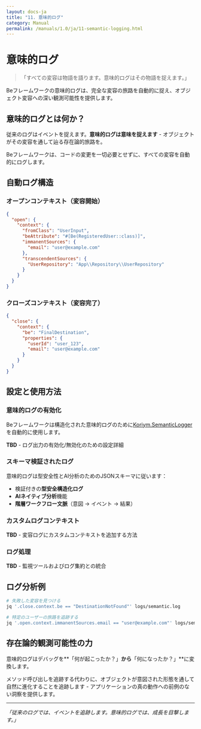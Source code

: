 ```yaml
---
layout: docs-ja
title: "11. 意味的ログ"
category: Manual
permalink: /manuals/1.0/ja/11-semantic-logging.html
---
```


# 意味的ログ

> 「すべての変容は物語を語ります。意味的ログはその物語を捉えます。」

Beフレームワークの意味的ログは、完全な変容の旅路を自動的に捉え、オブジェクト変容への深い観測可能性を提供します。

## 意味的ログとは何か？

従来のログはイベントを捉えます。**意味的ログは意味を捉えます** - オブジェクトがその変容を通して辿る存在論的旅路を。

Beフレームワークは、コードの変更を一切必要とせずに、すべての変容を自動的にログします。

## 自動ログ構造

### オープンコンテキスト（変容開始）
```json
{
  "open": {
    "context": {
      "fromClass": "UserInput",
      "beAttribute": "#[Be(RegisteredUser::class)]",
      "immanentSources": {
        "email": "user@example.com"
      },
      "transcendentSources": {
        "UserRepository": "App\\Repository\\UserRepository"
      }
    }
  }
}
```

### クローズコンテキスト（変容完了）
```json
{
  "close": {
    "context": {
      "be": "FinalDestination",
      "properties": {
        "userId": "user_123",
        "email": "user@example.com"
      }
    }
  }
}
```

## 設定と使用方法

### 意味的ログの有効化
Beフレームワークは構造化された意味的ログのために[Koriym.SemanticLogger](https://github.com/koriym/Koriym.SemanticLogger)を自動的に使用します。

**TBD** - ログ出力の有効化/無効化のための設定詳細

### スキーマ検証されたログ
意味的ログは型安全性とAI分析のためのJSONスキーマに従います：

- 検証付きの**型安全構造化ログ**
- **AIネイティブ分析**機能
- **階層ワークフロー文脈**（意図 → イベント → 結果）

### カスタムログコンテキスト
**TBD** - 変容ログにカスタムコンテキストを追加する方法

### ログ処理
**TBD** - 監視ツールおよびログ集約との統合

## ログ分析例

```bash
# 失敗した変容を見つける
jq '.close.context.be == "DestinationNotFound"' logs/semantic.log

# 特定のユーザーの旅路を追跡する
jq '.open.context.immanentSources.email == "user@example.com"' logs/semantic.log
```

## 存在論的観測可能性の力

意味的ログはデバッグを**「何が起こったか？」**から**「何になったか？」**に変換します。

メソッド呼び出しを追跡する代わりに、オブジェクトが意図された形態を通して自然に進化することを追跡します - アプリケーションの真の動作への前例のない洞察を提供します。

---

*「従来のログでは、イベントを追跡します。意味的ログでは、成長を目撃します。」*
